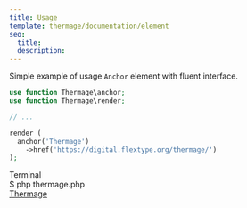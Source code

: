 ```yaml
---
title: Usage
template: thermage/documentation/element
seo:
  title: 
  description: 
---
```


Simple example of usage `Anchor` element with fluent interface.

```php
use function Thermage\anchor;
use function Thermage\render;

// ...

render (
  anchor('Thermage')
    ->href('https://digital.flextype.org/thermage/')
);
```

<div class="terminal">
  <div class="terminal-header">Terminal</div>
  <div class="terminal-body">
    <div class="terminal-command">$ php thermage.php</div>
    <div class="el-a"><a href="https://digital.flextype.org/thermage/">Thermage</a></div>
  </div>
</div>